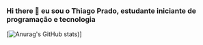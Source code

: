 ### Hi there 👋 eu sou o Thiago Prado, estudante iniciante de programação e tecnologia
[![Anurag's GitHub stats](https://github-readme-stats.vercel.app/api?username=thiagoaprado22&show_icons=true&theme=gruvbox))]
  

